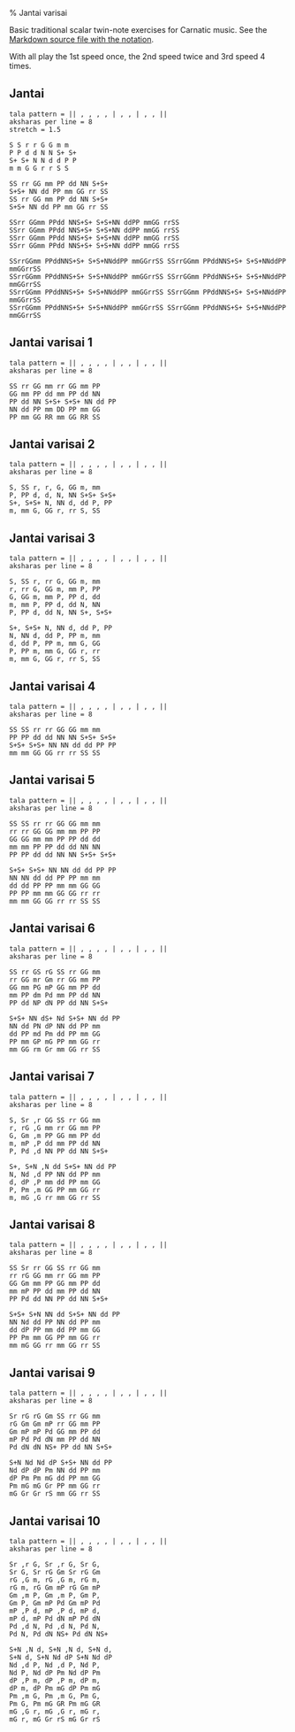 % Jantai varisai

<script src="http://sriku.org/lib/carnot/carnot.min.js"></script>

Basic traditional scalar twin-note exercises for Carnatic music.
See the [Markdown source file with the notation](jantai.md).

With all play the 1st speed once,
the 2nd speed twice and 3rd speed 4 times.

<pre class="carnot_style" hidden>
stretch = 1.25
stretch space = 0.75
</pre>

## Jantai

    tala pattern = || , , , , | , , | , , ||
    aksharas per line = 8
    stretch = 1.5
    
    S S r r G G m m 
    P P d d N N S+ S+
    S+ S+ N N d d P P 
    m m G G r r S S

    SS rr GG mm PP dd NN S+S+ 
    S+S+ NN dd PP mm GG rr SS
    SS rr GG mm PP dd NN S+S+ 
    S+S+ NN dd PP mm GG rr SS
    
    SSrr GGmm PPdd NNS+S+ S+S+NN ddPP mmGG rrSS
    SSrr GGmm PPdd NNS+S+ S+S+NN ddPP mmGG rrSS
    SSrr GGmm PPdd NNS+S+ S+S+NN ddPP mmGG rrSS
    SSrr GGmm PPdd NNS+S+ S+S+NN ddPP mmGG rrSS
    
    SSrrGGmm PPddNNS+S+ S+S+NNddPP mmGGrrSS SSrrGGmm PPddNNS+S+ S+S+NNddPP mmGGrrSS
    SSrrGGmm PPddNNS+S+ S+S+NNddPP mmGGrrSS SSrrGGmm PPddNNS+S+ S+S+NNddPP mmGGrrSS
    SSrrGGmm PPddNNS+S+ S+S+NNddPP mmGGrrSS SSrrGGmm PPddNNS+S+ S+S+NNddPP mmGGrrSS
    SSrrGGmm PPddNNS+S+ S+S+NNddPP mmGGrrSS SSrrGGmm PPddNNS+S+ S+S+NNddPP mmGGrrSS

    
## Jantai varisai 1

    tala pattern = || , , , , | , , | , , ||
    aksharas per line = 8

    SS rr GG mm rr GG mm PP
    GG mm PP dd mm PP dd NN
    PP dd NN S+S+ S+S+ NN dd PP
    NN dd PP mm DD PP mm GG
    PP mm GG RR mm GG RR SS
    
## Jantai varisai 2

    tala pattern = || , , , , | , , | , , ||
    aksharas per line = 8

    S, SS r, r, G, GG m, mm 
    P, PP d, d, N, NN S+S+ S+S+
    S+, S+S+ N, NN d, dd P, PP
    m, mm G, GG r, rr S, SS

## Jantai varisai 3

    tala pattern = || , , , , | , , | , , ||
    aksharas per line = 8

    S, SS r, rr G, GG m, mm
    r, rr G, GG m, mm P, PP
    G, GG m, mm P, PP d, dd
    m, mm P, PP d, dd N, NN
    P, PP d, dd N, NN S+, S+S+

    S+, S+S+ N, NN d, dd P, PP
    N, NN d, dd P, PP m, mm
    d, dd P, PP m, mm G, GG
    P, PP m, mm G, GG r, rr
    m, mm G, GG r, rr S, SS

## Jantai varisai 4

    tala pattern = || , , , , | , , | , , ||
    aksharas per line = 8

    SS SS rr rr GG GG mm mm 
    PP PP dd dd NN NN S+S+ S+S+
    S+S+ S+S+ NN NN dd dd PP PP
    mm mm GG GG rr rr SS SS
    
## Jantai varisai 5

    tala pattern = || , , , , | , , | , , ||
    aksharas per line = 8

    SS SS rr rr GG GG mm mm 
    rr rr GG GG mm mm PP PP
    GG GG mm mm PP PP dd dd
    mm mm PP PP dd dd NN NN
    PP PP dd dd NN NN S+S+ S+S+

    S+S+ S+S+ NN NN dd dd PP PP
    NN NN dd dd PP PP mm mm
    dd dd PP PP mm mm GG GG
    PP PP mm mm GG GG rr rr
    mm mm GG GG rr rr SS SS
    
## Jantai varisai 6

    tala pattern = || , , , , | , , | , , ||
    aksharas per line = 8

    SS rr GS rG SS rr GG mm
    rr GG mr Gm rr GG mm PP
    GG mm PG mP GG mm PP dd
    mm PP dm Pd mm PP dd NN
    PP dd NP dN PP dd NN S+S+

    S+S+ NN dS+ Nd S+S+ NN dd PP
    NN dd PN dP NN dd PP mm
    dd PP md Pm dd PP mm GG
    PP mm GP mG PP mm GG rr
    mm GG rm Gr mm GG rr SS

## Jantai varisai 7

    tala pattern = || , , , , | , , | , , ||
    aksharas per line = 8

    S, Sr ,r GG SS rr GG mm
    r, rG ,G mm rr GG mm PP
    G, Gm ,m PP GG mm PP dd
    m, mP ,P dd mm PP dd NN
    P, Pd ,d NN PP dd NN S+S+

    S+, S+N ,N dd S+S+ NN dd PP
    N, Nd ,d PP NN dd PP mm
    d, dP ,P mm dd PP mm GG
    P, Pm ,m GG PP mm GG rr
    m, mG ,G rr mm GG rr SS

## Jantai varisai 8

    tala pattern = || , , , , | , , | , , ||
    aksharas per line = 8

    SS Sr rr GG SS rr GG mm
    rr rG GG mm rr GG mm PP
    GG Gm mm PP GG mm PP dd
    mm mP PP dd mm PP dd NN
    PP Pd dd NN PP dd NN S+S+

    S+S+ S+N NN dd S+S+ NN dd PP
    NN Nd dd PP NN dd PP mm
    dd dP PP mm dd PP mm GG
    PP Pm mm GG PP mm GG rr
    mm mG GG rr mm GG rr SS

## Jantai varisai 9

    tala pattern = || , , , , | , , | , , ||
    aksharas per line = 8

    Sr rG rG Gm SS rr GG mm
    rG Gm Gm mP rr GG mm PP
    Gm mP mP Pd GG mm PP dd
    mP Pd Pd dN mm PP dd NN
    Pd dN dN NS+ PP dd NN S+S+

    S+N Nd Nd dP S+S+ NN dd PP
    Nd dP dP Pm NN dd PP mm
    dP Pm Pm mG dd PP mm GG
    Pm mG mG Gr PP mm GG rr
    mG Gr Gr rS mm GG rr SS

## Jantai varisai 10

    tala pattern = || , , , , | , , | , , ||
    aksharas per line = 8

    Sr ,r G, Sr ,r G, Sr G, 
    Sr G, Sr rG Gm Sr rG Gm
    rG ,G m, rG ,G m, rG m,
    rG m, rG Gm mP rG Gm mP
    Gm ,m P, Gm ,m P, Gm P,
    Gm P, Gm mP Pd Gm mP Pd
    mP ,P d, mP ,P d, mP d,
    mP d, mP Pd dN mP Pd dN
    Pd ,d N, Pd ,d N, Pd N,
    Pd N, Pd dN NS+ Pd dN NS+

    S+N ,N d, S+N ,N d, S+N d,
    S+N d, S+N Nd dP S+N Nd dP
    Nd ,d P, Nd ,d P, Nd P,
    Nd P, Nd dP Pm Nd dP Pm
    dP ,P m, dP ,P m, dP m,
    dP m, dP Pm mG dP Pm mG
    Pm ,m G, Pm ,m G, Pm G,
    Pm G, Pm mG GR Pm mG GR
    mG ,G r, mG ,G r, mG r,
    mG r, mG Gr rS mG Gr rS
    


 
